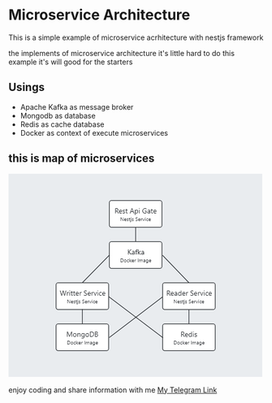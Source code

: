 # Microservice Architecture
This is a simple example of microservice acrhitecture with nestjs framework 

the implements of microservice architecture it's little hard to do this example it's will good for the starters

## Usings
- Apache Kafka as message broker
- Mongodb as database
- Redis as cache database
- Docker as context of execute microservices

## this is map of microservices

<img src="image.png"/>

enjoy coding and share information with me <a href="https://telegram.me/vaghardoost">My Telegram Link</a>
